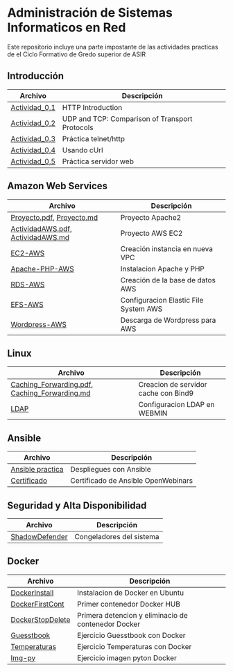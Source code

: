 # Administración de Sistemas Informaticos en Red
Este repositorio incluye una parte impostante de las actividades practicas de el Ciclo Formativo de Gredo superior de ASIR

## Introducción

Archivo | Descripción
---------- | ----------
[Actividad_0,1](Tema0/Actividad0.1.md)| HTTP Introduction
[Actividad_0,2](Tema0/Actividad0.2.md)| UDP and TCP: Comparison of Transport Protocols
[Actividad_0,3](Tema0/Actividad0.3.md)| Práctica telnet/http
[Actividad_0,4](Tema0/Actividad0.4.md)| Usando cUrl
[Actividad_0,5](Tema0/Actividad0.5.md)| Práctica servidor web

## Amazon Web Services

Archivo | Descripción
---------- | ----------
[Proyecto.pdf](https://github.com/VolodimirY/SREI/blob/main/Tema0/SREI%20Practicas.pdf), [Proyecto.md](https://github.com/VolodimirY/SREI/blob/main/Tema0/Proyecto.md)| Proyecto Apache2
[ActividadAWS.pdf](https://github.com/VolodimirY/SREI/blob/main/ActividadAWS_volodimir.pdf), [ActividadAWS.md](https://github.com/VolodimirY/SREI/blob/main/ActividadAWS_volodimir.md)| Proyecto AWS EC2
[EC2-AWS](https://github.com/VolodimirY/SREI/blob/main/S5.Instalaci%C3%B3n%20Wordpress%20en%20Instancia%20EC2/S5.Instalaci%C3%B3n%20Wordpress%20en%20Instancia%20EC2.md#_3znysh7)| Creación instancia en nueva VPC
[Apache-PHP-AWS](https://github.com/VolodimirY/SREI/blob/main/S5.Instalaci%C3%B3n%20Wordpress%20en%20Instancia%20EC2/S5.Instalaci%C3%B3n%20Wordpress%20en%20Instancia%20EC2.md#_2et92p0)| Instalacion Apache y PHP
[RDS-AWS](https://github.com/VolodimirY/SREI/blob/main/S5.Instalaci%C3%B3n%20Wordpress%20en%20Instancia%20EC2/S5.Instalaci%C3%B3n%20Wordpress%20en%20Instancia%20EC2.md#_tyjcwt)| Creación de la base de datos AWS
[EFS-AWS](https://github.com/VolodimirY/SREI/blob/main/S5.Instalaci%C3%B3n%20Wordpress%20en%20Instancia%20EC2/S5.Instalaci%C3%B3n%20Wordpress%20en%20Instancia%20EC2.md#_3dy6vkm)| Configuracion Elastic File System AWS
[Wordpress-AWS](https://github.com/VolodimirY/SREI/blob/main/S5.Instalaci%C3%B3n%20Wordpress%20en%20Instancia%20EC2/S5.Instalaci%C3%B3n%20Wordpress%20en%20Instancia%20EC2.md#_4d34og8)|Descarga de Wordpress para AWS

## Linux

Archivo | Descripción
---------- | ----------
[Caching_Forwarding.pdf](https://github.com/VolodimirY/SREI/blob/main/Tema2/SREI%20Practica5_Cache_server_Forwarding.pdf), [Caching_Forwarding.md](https://github.com/VolodimirY/SREI/blob/main/Tema2/SREI%20Practica5_Cache_server_Forwarding/SREI%20Practica5_Cache_server_Forwarding.md) | Creacion de servidor cache con Bind9
[LDAP](https://github.com/VolodimirY/ASIR/blob/main/LDAP_Webmin_Linux/LDAP_Webmin_Linux.md)| Configuracion LDAP en WEBMIN

## Ansible

Archivo | Descripción
---------- | ----------
[Ansible practica](https://github.com/VolodimirY/ASIR/blob/main/Ansible%20practica.pdf) | Despliegues con Ansible
[Certificado](https://github.com/VolodimirY/ASIR/blob/main/certificado_onboarding_de_becas_openwebinars.pdf) | Certificado de Ansible OpenWebinars

## Seguridad y Alta Disponibilidad
Archivo | Descripción
---------- | ----------
[ShadowDefender](https://github.com/VolodimirY/ASIR/blob/main/Congeladores_del_sistema/SAD%20Practicas.md) | Congeladores del sistema 

## Docker
Archivo | Descripción
---------- | ----------
[DockerInstall](https://github.com/VolodimirY/ASIR/blob/main/Dockerstart/Docker_download.md) | Instalacion de Docker en Ubuntu
[DockerFirstCont](https://github.com/VolodimirY/ASIR/blob/main/Docker2/Docker2.md) | Primer contenedor Docker HUB
[DockerStopDelete](https://github.com/VolodimirY/ASIR/blob/main/DockerCrearBorrar/DockerCrearBorrar.md) | Primera detencion y eliminacio de contenedor Docker
[Guesstbook](https://github.com/VolodimirY/ASIR/blob/main/Guestbook/Guestbook.md#_5w3apdiw2km2) | Ejercicio Guesstbook con Docker
[Temperaturas](https://github.com/VolodimirY/ASIR/blob/main/Temperaturas/Temperaturas.md) | Ejercicio Temperaturas con Docker
[Img-py](https://github.com/VolodimirY/ASIR/blob/main/IMG-py/IMG-py.md) | Ejercicio imagen pyton Docker 
